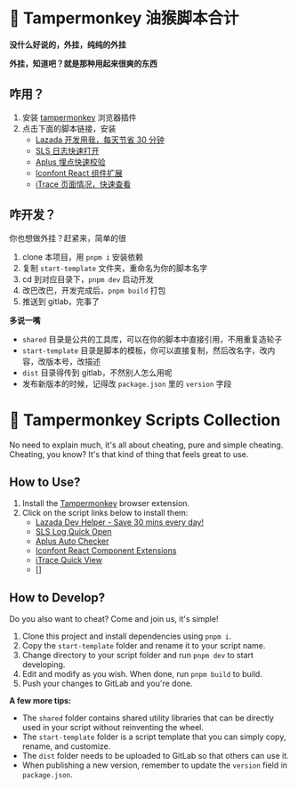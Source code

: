 # 🐒 Tampermonkey 油猴脚本合计

**没什么好说的，外挂，纯纯的外挂**

**外挂，知道吧？就是那种用起来很爽的东西**

## 咋用？

1. 安装 [tampermonkey](https://www.tampermonkey.net/) 浏览器插件
2. 点击下面的脚本链接，安装
   - [Lazada 开发用我，每天节省 30 分钟](https://code.alibaba-inc.com/lazada/tampermonkey/raw/master/%2FUsers%2Fyee.wang%2FCode%2Flibs%2Ftampermonkey/dist/Lazada%20%E5%BC%80%E5%8F%91%E7%94%A8%E6%88%91%EF%BC%8C%E6%AF%8F%E5%A4%A9%E8%8A%82%E7%9C%81%2030%20%E5%88%86%E9%92%9F%EF%BC%81.js)
   - [SLS 日志快速打开](https://code.alibaba-inc.com/lazada/tampermonkey/raw/master/vite-aone-sls-quick-open/dist/aone-sls-quick-open.user.js)
   - [Aplus 埋点快速校验](https://gitlab.alibaba-inc.com/lazada/tampermonkey/raw/master/aplus-auto-checker/index.user.js)
   - [Iconfont React 组件扩展](https://code.alibaba-inc.com/lazada/tampermonkey/raw/master/iconfont-react/index.user.js)
   - [iTrace 页面情况，快速查看](https://gitlab.alibaba-inc.com/lazada/tampermonkey/raw/master/itrace-quick-view/index.user.js)

## 咋开发？

你也想做外挂？赶紧来，简单的很

1. clone 本项目，用 `pnpm i` 安装依赖
2. 复制 `start-template` 文件夹，重命名为你的脚本名字
3. cd 到对应目录下，`pnpm dev` 启动开发
4. 改巴改巴，开发完成后，`pnpm build` 打包
5. 推送到 gitlab，完事了

**多说一嘴**

- `shared` 目录是公共的工具库，可以在你的脚本中直接引用，不用重复造轮子
- `start-template` 目录是脚本的模板，你可以直接复制，然后改名字，改内容，改版本号，改描述
- `dist` 目录得传到 gitlab，不然别人怎么用呢
- 发布新版本的时候，记得改 `package.json` 里的 `version` 字段

# 🐒 Tampermonkey Scripts Collection

No need to explain much, it's all about cheating, pure and simple cheating.
Cheating, you know? It's that kind of thing that feels great to use.

## How to Use?

1. Install the [Tampermonkey](https://www.tampermonkey.net/) browser extension.
2. Click on the script links below to install them:
   - [Lazada Dev Helper - Save 30 mins every day!](https://code.alibaba-inc.com/lazada/tampermonkey/raw/master/%2FUsers%2Fyee.wang%2FCode%2Flibs%2Ftampermonkey/dist/Lazada%20%E5%BC%80%E5%8F%91%E7%94%A8%E6%88%91%EF%BC%8C%E6%AF%8F%E5%A4%A9%E8%8A%82%E7%9C%81%2030%20%E5%88%86%E9%92%9F%EF%BC%81.js)
   - [SLS Log Quick Open](https://code.alibaba-inc.com/lazada/tampermonkey/raw/master/vite-aone-sls-quick-open/dist/aone-sls-quick-open.user.js)
   - [Aplus Auto Checker](https://gitlab.alibaba-inc.com/lazada/tampermonkey/raw/master/aplus-auto-checker/index.user.js)
   - [Iconfont React Component Extensions](https://code.alibaba-inc.com/lazada/tampermonkey/raw/master/iconfont-react/index.user.js)
   - [iTrace Quick View](https://gitlab.alibaba-inc.com/lazada/tampermonkey/raw/master/itrace-quick-view/index.user.js)
   - []

## How to Develop?

Do you also want to cheat? Come and join us, it's simple!

1. Clone this project and install dependencies using `pnpm i`.
2. Copy the `start-template` folder and rename it to your script name.
3. Change directory to your script folder and run `pnpm dev` to start developing.
4. Edit and modify as you wish. When done, run `pnpm build` to build.
5. Push your changes to GitLab and you're done.

**A few more tips:**

- The `shared` folder contains shared utility libraries that can be directly used in your script without reinventing the wheel.
- The `start-template` folder is a script template that you can simply copy, rename, and customize.
- The `dist` folder needs to be uploaded to GitLab so that others can use it.
- When publishing a new version, remember to update the `version` field in `package.json`.
